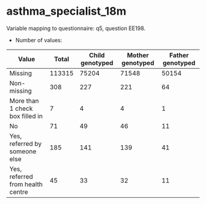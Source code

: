 # asthma_specialist_18m
Variable mapping to questionnaire: q5, question EE198.
- Number of values:

| Value | Total | Child genotyped | Mother genotyped | Father genotyped |
| ----- | ----- | --------------- | ---------------- | ---------------- |
| Missing | 113315 | 75204 | 71548 | 50154 |
| Non-missing | 308 | 227 | 221 | 64 |
| More than 1 check box filled in | 7 | 4 | 4 |1 |
| No | 71 | 49 | 46 |11 |
| Yes, referred by someone else | 185 | 141 | 139 |41 |
| Yes, referred from health centre | 45 | 33 | 32 |11 |



